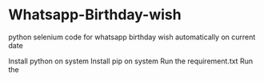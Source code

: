 # Whatsapp-Birthday-wish

python selenium code for whatsapp birthday wish automatically on current date

Install python on system
Install pip on system
Run the requirement.txt 
Run the 
